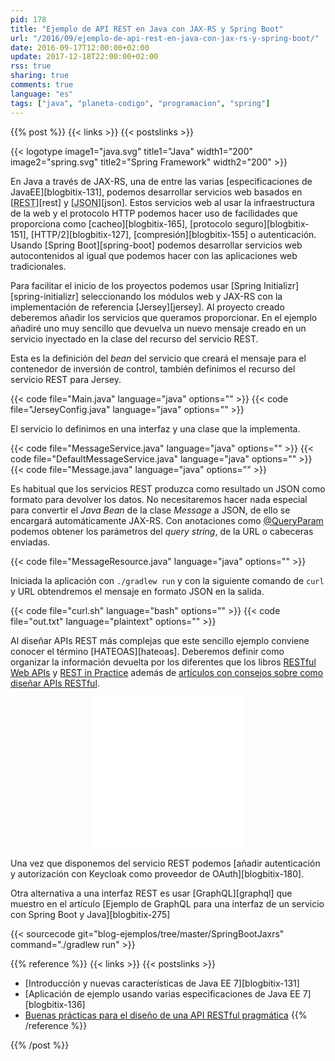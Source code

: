 ```yaml
---
pid: 178
title: "Ejemplo de API REST en Java con JAX-RS y Spring Boot"
url: "/2016/09/ejemplo-de-api-rest-en-java-con-jax-rs-y-spring-boot/"
date: 2016-09-17T12:00:00+02:00
update: 2017-12-18T22:00:00+02:00
rss: true
sharing: true
comments: true
language: "es"
tags: ["java", "planeta-codigo", "programacion", "spring"]
---
```


{{% post %}}
{{< links >}}
{{< postslinks >}}

{{< logotype image1="java.svg" title1="Java" width1="200" image2="spring.svg" title2="Spring Framework" width2="200" >}}

En Java a través de JAX-RS, una de entre las varias [especificaciones de JavaEE][blogbitix-131], podemos desarrollar servicios web basados en [<abbr title="Representational State Transfer">REST</abbr>][rest] y [<abbr title="JavaScript Object Notation">JSON</abbr>][json]. Estos servicios web al usar la infraestructura de la web y el protocolo HTTP podemos hacer uso de facilidades que proporciona como [cacheo][blogbitix-165], [protocolo seguro][blogbitix-151], [HTTP/2][blogbitix-127], [compresión][blogbitix-155] o autenticación. Usando [Spring Boot][spring-boot] podemos desarrollar servicios web autocontenidos al igual que podemos hacer con las aplicaciones web tradicionales.

Para facilitar el inicio de los proyectos podemos usar [Spring Initializr][spring-initializr] seleccionando los módulos web y JAX-RS con la implementación de referencia [Jersey][jersey]. Al proyecto creado deberemos añadir los servicios que queramos proporcionar. En el ejemplo añadiré uno muy sencillo que devuelva un nuevo mensaje creado en un servicio inyectado en la clase del recurso del servicio REST.

Esta es la definición del _bean_ del servicio que creará el mensaje para el contenedor de inversión de control, también definimos el recurso del servicio REST para Jersey.

{{< code file="Main.java" language="java" options="" >}}
{{< code file="JerseyConfig.java" language="java" options="" >}}

El servicio lo definimos en una interfaz y una clase que la implementa.

{{< code file="MessageService.java" language="java" options="" >}}
{{< code file="DefaultMessageService.java" language="java" options="" >}}
{{< code file="Message.java" language="java" options="" >}}

 Es habitual que los servicios REST produzca como resultado un JSON como formato para devolver los datos. No necesitaremos hacer nada especial para convertir el _Java Bean_ de la clase _Message_ a JSON, de ello se encargará automáticamente JAX-RS. Con anotaciones como [@QueryParam](https://docs.oracle.com/javaee/7/api/javax/ws/rs/QueryParam.html) podemos obtener los parámetros del _query string_, de la URL o cabeceras enviadas.

{{< code file="MessageResource.java" language="java" options="" >}}

Iniciada la aplicación con <code>./gradlew run</code> y con la siguiente comando de <code>curl</code> y URL obtendremos el mensaje en formato JSON en la salida.

{{< code file="curl.sh" language="bash" options="" >}}
{{< code file="out.txt" language="plaintext" options="" >}}

Al diseñar APIs REST más complejas que este sencillo ejemplo conviene conocer el término [HATEOAS][hateoas]. Deberemos definir como organizar la información devuelta por los diferentes que los libros [RESTful Web APIs](https://amzn.to/2cxWMRo) y [REST in Practice](https://amzn.to/2cEzQz5) además de [artículos con consejos sobre como diseñar APIs RESTful](https://www.vinaysahni.com/best-practices-for-a-pragmatic-restful-api).

<div class="media-amazon" style="text-align: center;">
    <iframe style="width:120px;height:240px;" marginwidth="0" marginheight="0" scrolling="no" frameborder="0" src="//rcm-eu.amazon-adsystem.com/e/cm?lt1=_blank&bc1=000000&IS2=1&bg1=FFFFFF&fc1=000000&lc1=0000FF&t=blobit-21&o=30&p=8&l=as4&m=amazon&f=ifr&ref=as_ss_li_til&asins=1449358063&linkId=e0cd589f357dfc1c77cfb004e6668fa5&internal=1"></iframe>
    <iframe style="width:120px;height:240px;" marginwidth="0" marginheight="0" scrolling="no" frameborder="0" src="//rcm-eu.amazon-adsystem.com/e/cm?lt1=_blank&bc1=000000&IS2=1&bg1=FFFFFF&fc1=000000&lc1=0000FF&t=blobit-21&o=30&p=8&l=as4&m=amazon&f=ifr&ref=as_ss_li_til&asins=0596805829&linkId=3b1ee2b6ff595b6b3c2fd7c70eb35cc7&internal=1"></iframe>
</div>

Una vez que disponemos del servicio REST podemos [añadir autenticación y autorización con Keycloak como proveedor de OAuth][blogbitix-180]. 

Otra alternativa a una interfaz REST es usar [GraphQL][graphql] que muestro en el artículo [Ejemplo de GraphQL para una interfaz de un servicio con Spring Boot y Java][blogbitix-275]

{{< sourcecode git="blog-ejemplos/tree/master/SpringBootJaxrs" command="./gradlew run" >}}

{{% reference %}}
{{< links >}}
{{< postslinks >}}
* [Introducción y nuevas características de Java EE 7][blogbitix-131]
* [Aplicación de ejemplo usando varias especificaciones de Java EE 7][blogbitix-136]
* [Buenas prácticas para el diseño de una API RESTful pragmática](https://elbauldelprogramador.com/buenas-practicas-para-el-diseno-de-una-api-restful-pragmatica/)
{{% /reference %}}

{{% /post %}}
